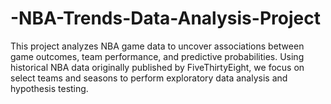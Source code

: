 # -NBA-Trends-Data-Analysis-Project
This project analyzes NBA game data to uncover associations between game outcomes, team performance, and predictive probabilities. Using historical NBA data originally published by FiveThirtyEight, we focus on select teams and seasons to perform exploratory data analysis and hypothesis testing.
